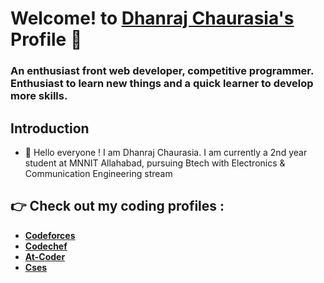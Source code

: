 # Welcome! to [**Dhanraj Chaurasia's**](https://dhanrajchaurasia.github.io/) Profile :wave:
### An enthusiast front web developer, competitive programmer. Enthusiast to learn new things and a quick learner to develop more skills.
## Introduction
- :wave: Hello everyone ! I am Dhanraj Chaurasia. I am currently a 2nd year student at MNNIT Allahabad, pursuing Btech with Electronics & Communication Engineering stream
## :point_right: Check out my coding profiles : 
- [**Codeforces**](https://codeforces.com/profile/coderdhanraj)
- [**Codechef**](https://codechef.com/users/coderdhanraj/)
- [**At-Coder**](https://atcoder.jp/users/coderdhanraj/)
- [**Cses**](https://cses.fi/user/75925/)
<!-- - [**Hackerearth**](https://www.hackerearth.com/@coderdhanraj) -->
